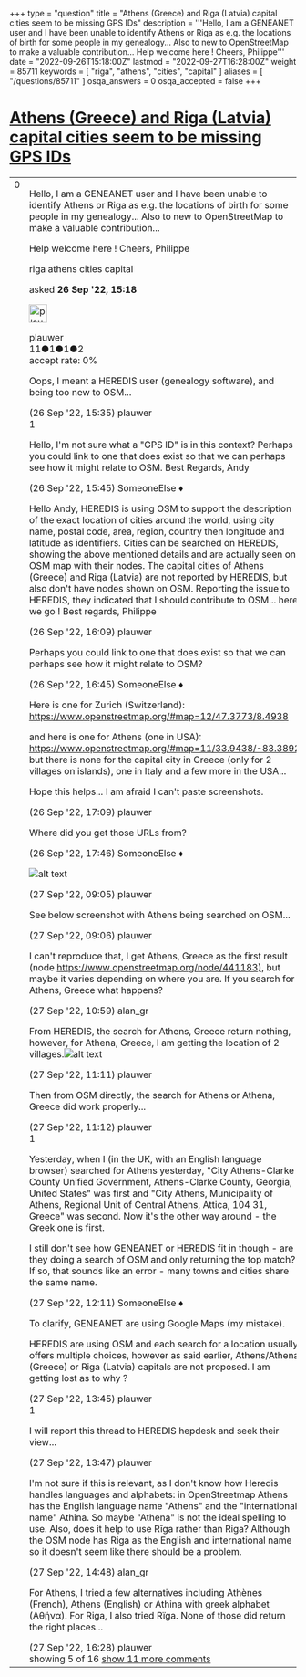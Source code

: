 +++
type = "question"
title = "Athens (Greece) and Riga (Latvia) capital cities seem to be missing GPS IDs"
description = '''Hello, I am a GENEANET user and I have been unable to identify Athens or Riga as e.g. the locations of birth for some people in my genealogy... Also to new to OpenStreetMap to make a valuable contribution... Help welcome here ! Cheers, Philippe'''
date = "2022-09-26T15:18:00Z"
lastmod = "2022-09-27T16:28:00Z"
weight = 85711
keywords = [ "riga", "athens", "cities", "capital" ]
aliases = [ "/questions/85711" ]
osqa_answers = 0
osqa_accepted = false
+++

<div class="headNormal">

# [Athens (Greece) and Riga (Latvia) capital cities seem to be missing GPS IDs](/questions/85711/athens-greece-and-riga-latvia-capital-cities-seem-to-be-missing-gps-ids)

</div>

<div id="main-body">

<div id="askform">

<table id="question-table" style="width:100%;">
<colgroup>
<col style="width: 50%" />
<col style="width: 50%" />
</colgroup>
<tbody>
<tr>
<td style="width: 30px; vertical-align: top"><div class="vote-buttons">
<span id="post-85711-upvote" class="ajax-command post-vote up" rel="nofollow" title="I like this post (click again to cancel)"> </span>
<div id="post-85711-score" class="post-score" title="current number of votes">
0
</div>
<span id="post-85711-downvote" class="ajax-command post-vote down" rel="nofollow" title="I dont like this post (click again to cancel)"> </span> <span id="favorite-mark" class="ajax-command favorite-mark" rel="nofollow" title="mark/unmark this question as favorite (click again to cancel)"> </span>
<div id="favorite-count" class="favorite-count">
&#10;</div>
</div></td>
<td><div id="item-right">
<div class="question-body">
<p>Hello, I am a GENEANET user and I have been unable to identify Athens or Riga as e.g. the locations of birth for some people in my genealogy... Also to new to OpenStreetMap to make a valuable contribution...</p>
<p>Help welcome here ! Cheers, Philippe</p>
</div>
<div id="question-tags" class="tags-container tags">
<span class="post-tag tag-link-riga" rel="tag" title="see questions tagged &#39;riga&#39;">riga</span> <span class="post-tag tag-link-athens" rel="tag" title="see questions tagged &#39;athens&#39;">athens</span> <span class="post-tag tag-link-cities" rel="tag" title="see questions tagged &#39;cities&#39;">cities</span> <span class="post-tag tag-link-capital" rel="tag" title="see questions tagged &#39;capital&#39;">capital</span>
</div>
<div id="question-controls" class="post-controls">
&#10;</div>
<div class="post-update-info-container">
<div class="post-update-info post-update-info-user">
<p>asked <strong>26 Sep '22, 15:18</strong></p>
<img src="https://secure.gravatar.com/avatar/5f655d290c80302577a10d92a132cdd6?s=32&amp;d=identicon&amp;r=g" class="gravatar" width="32" height="32" alt="plauwer&#39;s gravatar image" />
<p><span>plauwer</span><br />
<span class="score" title="11 reputation points">11</span><span title="1 badges"><span class="badge1">●</span><span class="badgecount">1</span></span><span title="1 badges"><span class="silver">●</span><span class="badgecount">1</span></span><span title="2 badges"><span class="bronze">●</span><span class="badgecount">2</span></span><br />
<span class="accept_rate" title="Rate of the user&#39;s accepted answers">accept rate:</span> <span title="plauwer has no accepted answers">0%</span></p>
</div>
</div>
<div id="comments-container-85711" class="comments-container">
<span id="85712"></span>
<div id="comment-85712" class="comment">
<div id="post-85712-score" class="comment-score">
&#10;</div>
<div class="comment-text">
<p>Oops, I meant a HEREDIS user (genealogy software), and being too new to OSM...</p>
</div>
<div id="comment-85712-info" class="comment-info">
<span class="comment-age">(26 Sep '22, 15:35)</span> <span class="comment-user userinfo">plauwer</span>
</div>
</div>
<span id="85713"></span>
<div id="comment-85713" class="comment">
<div id="post-85713-score" class="comment-score">
1
</div>
<div class="comment-text">
<p>Hello, I'm not sure what a "GPS ID" is in this context? Perhaps you could link to one that does exist so that we can perhaps see how it might relate to OSM. Best Regards, Andy</p>
</div>
<div id="comment-85713-info" class="comment-info">
<span class="comment-age">(26 Sep '22, 15:45)</span> <span class="comment-user userinfo">SomeoneElse ♦</span>
</div>
</div>
<span id="85714"></span>
<div id="comment-85714" class="comment">
<div id="post-85714-score" class="comment-score">
&#10;</div>
<div class="comment-text">
<p>Hello Andy, HEREDIS is using OSM to support the description of the exact location of cities around the world, using city name, postal code, area, region, country then longitude and latitude as identifiers. Cities can be searched on HEREDIS, showing the above mentioned details and are actually seen on OSM map with their nodes. The capital cities of Athens (Greece) and Riga (Latvia) are not reported by HEREDIS, but also don't have nodes shown on OSM. Reporting the issue to HEREDIS, they indicated that I should contribute to OSM... here we go ! Best regards, Philippe</p>
</div>
<div id="comment-85714-info" class="comment-info">
<span class="comment-age">(26 Sep '22, 16:09)</span> <span class="comment-user userinfo">plauwer</span>
</div>
</div>
<span id="85715"></span>
<div id="comment-85715" class="comment not_top_scorer">
<div id="post-85715-score" class="comment-score">
&#10;</div>
<div class="comment-text">
<p>Perhaps you could link to one that does exist so that we can perhaps see how it might relate to OSM?</p>
</div>
<div id="comment-85715-info" class="comment-info">
<span class="comment-age">(26 Sep '22, 16:45)</span> <span class="comment-user userinfo">SomeoneElse ♦</span>
</div>
</div>
<span id="85716"></span>
<div id="comment-85716" class="comment not_top_scorer">
<div id="post-85716-score" class="comment-score">
&#10;</div>
<div class="comment-text">
<p>Here is one for Zurich (Switzerland): <a href="https://www.openstreetmap.org/#map=12/47.3773/8.4938">https://www.openstreetmap.org/#map=12/47.3773/8.4938</a></p>
<p>and here is one for Athens (one in USA): <a href="https://www.openstreetmap.org/#map=11/33.9438/-83.3892">https://www.openstreetmap.org/#map=11/33.9438/-83.3892</a> but there is none for the capital city in Greece (only for 2 villages on islands), one in Italy and a few more in the USA...</p>
<p>Hope this helps... I am afraid I can't paste screenshots.</p>
</div>
<div id="comment-85716-info" class="comment-info">
<span class="comment-age">(26 Sep '22, 17:09)</span> <span class="comment-user userinfo">plauwer</span>
</div>
</div>
<span id="85719"></span>
<div id="comment-85719" class="comment not_top_scorer">
<div id="post-85719-score" class="comment-score">
&#10;</div>
<div class="comment-text">
<p>Where did you get those URLs from?</p>
</div>
<div id="comment-85719-info" class="comment-info">
<span class="comment-age">(26 Sep '22, 17:46)</span> <span class="comment-user userinfo">SomeoneElse ♦</span>
</div>
</div>
<span id="85729"></span>
<div id="comment-85729" class="comment not_top_scorer">
<div id="post-85729-score" class="comment-score">
&#10;</div>
<div class="comment-text">
<p><img src="/upfiles/Screenshot_2022-09-27_100346.jpg" alt="alt text" /></p>
</div>
<div id="comment-85729-info" class="comment-info">
<span class="comment-age">(27 Sep '22, 09:05)</span> <span class="comment-user userinfo">plauwer</span>
</div>
</div>
<span id="85730"></span>
<div id="comment-85730" class="comment not_top_scorer">
<div id="post-85730-score" class="comment-score">
&#10;</div>
<div class="comment-text">
<p>See below screenshot with Athens being searched on OSM...</p>
</div>
<div id="comment-85730-info" class="comment-info">
<span class="comment-age">(27 Sep '22, 09:06)</span> <span class="comment-user userinfo">plauwer</span>
</div>
</div>
<span id="85733"></span>
<div id="comment-85733" class="comment not_top_scorer">
<div id="post-85733-score" class="comment-score">
&#10;</div>
<div class="comment-text">
<p>I can't reproduce that, I get Athens, Greece as the first result (node <a href="https://www.openstreetmap.org/node/441183),">https://www.openstreetmap.org/node/441183),</a> but maybe it varies depending on where you are. If you search for Athens, Greece what happens?</p>
</div>
<div id="comment-85733-info" class="comment-info">
<span class="comment-age">(27 Sep '22, 10:59)</span> <span class="comment-user userinfo">alan_gr</span>
</div>
</div>
<span id="85734"></span>
<div id="comment-85734" class="comment not_top_scorer">
<div id="post-85734-score" class="comment-score">
&#10;</div>
<div class="comment-text">
<p>From HEREDIS, the search for Athens, Greece return nothing, however, for Athena, Greece, I am getting the location of 2 villages.<img src="/upfiles/Screenshot_2022-09-27_120141_uEq45Nw.jpg" alt="alt text" /></p>
</div>
<div id="comment-85734-info" class="comment-info">
<span class="comment-age">(27 Sep '22, 11:11)</span> <span class="comment-user userinfo">plauwer</span>
</div>
</div>
<span id="85735"></span>
<div id="comment-85735" class="comment not_top_scorer">
<div id="post-85735-score" class="comment-score">
&#10;</div>
<div class="comment-text">
<p>Then from OSM directly, the search for Athens or Athena, Greece did work properly...</p>
</div>
<div id="comment-85735-info" class="comment-info">
<span class="comment-age">(27 Sep '22, 11:12)</span> <span class="comment-user userinfo">plauwer</span>
</div>
</div>
<span id="85736"></span>
<div id="comment-85736" class="comment">
<div id="post-85736-score" class="comment-score">
1
</div>
<div class="comment-text">
<p>Yesterday, when I (in the UK, with an English language browser) searched for Athens yesterday, "City Athens-Clarke County Unified Government, Athens-Clarke County, Georgia, United States" was first and "City Athens, Municipality of Athens, Regional Unit of Central Athens, Attica, 104 31, Greece" was second. Now it's the other way around - the Greek one is first.</p>
<p>I still don't see how GENEANET or HEREDIS fit in though - are they doing a search of OSM and only returning the top match? If so, that sounds like an error - many towns and cities share the same name.</p>
</div>
<div id="comment-85736-info" class="comment-info">
<span class="comment-age">(27 Sep '22, 12:11)</span> <span class="comment-user userinfo">SomeoneElse ♦</span>
</div>
</div>
<span id="85741"></span>
<div id="comment-85741" class="comment not_top_scorer">
<div id="post-85741-score" class="comment-score">
&#10;</div>
<div class="comment-text">
<p>To clarify, GENEANET are using Google Maps (my mistake).</p>
<p>HEREDIS are using OSM and each search for a location usually offers multiple choices, however as said earlier, Athens/Athena (Greece) or Riga (Latvia) capitals are not proposed. I am getting lost as to why ?</p>
</div>
<div id="comment-85741-info" class="comment-info">
<span class="comment-age">(27 Sep '22, 13:45)</span> <span class="comment-user userinfo">plauwer</span>
</div>
</div>
<span id="85742"></span>
<div id="comment-85742" class="comment">
<div id="post-85742-score" class="comment-score">
1
</div>
<div class="comment-text">
<p>I will report this thread to HEREDIS hepdesk and seek their view...</p>
</div>
<div id="comment-85742-info" class="comment-info">
<span class="comment-age">(27 Sep '22, 13:47)</span> <span class="comment-user userinfo">plauwer</span>
</div>
</div>
<span id="85745"></span>
<div id="comment-85745" class="comment not_top_scorer">
<div id="post-85745-score" class="comment-score">
&#10;</div>
<div class="comment-text">
<p>I'm not sure if this is relevant, as I don't know how Heredis handles languages and alphabets: in OpenStreetmap Athens has the English language name "Athens" and the "international name" Athina. So maybe "Athena" is not the ideal spelling to use. Also, does it help to use Rīga rather than Riga? Although the OSM node has Riga as the English and international name so it doesn't seem like there should be a problem.</p>
</div>
<div id="comment-85745-info" class="comment-info">
<span class="comment-age">(27 Sep '22, 14:48)</span> <span class="comment-user userinfo">alan_gr</span>
</div>
</div>
<span id="85746"></span>
<div id="comment-85746" class="comment not_top_scorer">
<div id="post-85746-score" class="comment-score">
&#10;</div>
<div class="comment-text">
<p>For Athens, I tried a few alternatives including Athènes (French), Athens (English) or Athina with greek alphabet (Αθήνα). For Riga, I also tried Rïga. None of those did return the right places...</p>
</div>
<div id="comment-85746-info" class="comment-info">
<span class="comment-age">(27 Sep '22, 16:28)</span> <span class="comment-user userinfo">plauwer</span>
</div>
</div>
</div>
<div id="comment-tools-85711" class="comment-tools">
<span class="comments-showing"> showing 5 of 16 </span> <a href="#" class="show-all-comments-link">show 11 more comments</a>
</div>
<div class="clear">
&#10;</div>
<div id="comment-85711-form-container" class="comment-form-container">
&#10;</div>
<div class="clear">
&#10;</div>
</div></td>
</tr>
</tbody>
</table>

</div>

</div>

